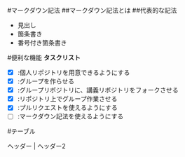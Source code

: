 #マークダウン記法
##マークダウン記法とは
##代表的な記法
* 見出し
* 箇条書き
* 番号付き箇条書き

#便利な機能
**タスクリスト**

- [x] :個人リポジトリを用意できるようにする
- [x] :グループを作らせる
- [x] :グループリポジトリに、講義リポジトリをフォークさせる
- [x] :リポジトリ上でグループ作業させる
- [x] :プルリクエストを使えるようにする
- [ ] :マークダウン記法を使えるようにする 

#テーブル

ヘッダー | ヘッダー2
